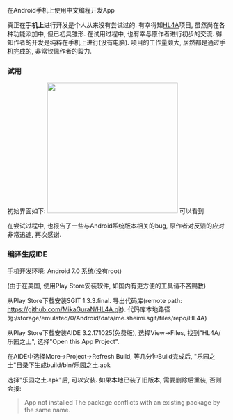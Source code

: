 在Android手机上使用中文编程开发App

真正在**手机上**进行开发是个人从来没有尝试过的. 有幸得知[HL4A](https://github.com/MikaGuraN/HL4A)项目, 虽然尚在各种功能添加中, 但已初具雏形. 在试用过程中, 也有幸与原作者进行初步的交流. 得知作者的开发是纯粹在手机上进行(没有电脑). 项目的工作量颇大, 居然都是通过手机完成的, 非常钦佩作者的毅力.

### 试用


初始界面如下:
<img src="https://github.com/program-in-chinese/team_website/blob/master/%E4%B8%B4%E6%97%B6/%E4%B9%90%E5%9B%AD%E4%B9%8B%E5%9C%9F_%E7%BC%96%E8%BE%91%E5%99%A8%E6%BB%9A%E5%8A%A8%E4%B8%8B%E9%99%90%E9%97%AE%E9%A2%98.png" width="300">
可以看到

在尝试过程中, 也报告了一些与Android系统版本相关的bug, 原作者对反馈的应对非常迅速, 再次感谢.

### 编译生成IDE

手机开发环境: Android 7.0 系统(没有root)

(由于在美国, 使用Play Store安装软件, 如国内有更方便的工具请不吝赐教)

从Play Store下载安装SGIT 1.3.3.final. 导出代码库(remote path: https://github.com/MikaGuraN/HL4A.git). 代码库本地路径为:/storage/emulated/0/Android/data/me.sheimi.sgit/files/repo/HL4A)

从Play Store下载安装AIDE 3.2.171025(免费版), 选择View->Files, 找到"HL4A/乐园之土", 选择"Open this App Project".

在AIDE中选择More->Project->Refresh Build, 等几分钟Build完成后, "乐园之土"目录下生成build/bin/乐园之土.apk

选择"乐园之土.apk"后, 可以安装. 如果本地已装了旧版本, 需要删除后重装, 否则会报:
>App not installed
>The package conflicts with an existing package by the same name.
